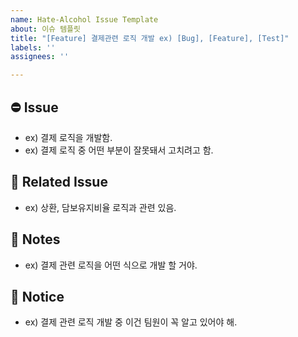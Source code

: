 ```yaml
---
name: Hate-Alcohol Issue Template
about: 이슈 템플릿
title: "[Feature] 결제관련 로직 개발 ex) [Bug], [Feature], [Test]"
labels: ''
assignees: ''

---
```


## ⛔️ Issue
- ex) 결제 로직을 개발함.
- ex) 결제 로직 중 어떤 부분이 잘못돼서 고치려고 함.

## 📌 Related Issue
- ex) 상환, 담보유지비율 로직과 관련 있음.

## 📃 Notes 
- ex) 결제 관련 로직을 어떤 식으로 개발 할 거야.

## 📣 Notice
- ex) 결제 관련 로직 개발 중 이건 팀원이 꼭 알고 있어야 해.
